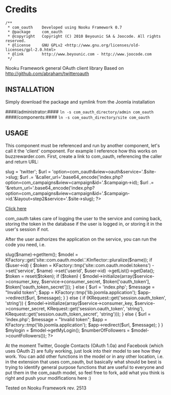 Credits
========
	/**
	 * com_oauth	Developed using Nooku Framework 0.7  
	 * @package		com_oauth
	 * @copyright	Copyright (C) 2010 Beyounic SA & Joocode. All rights reserved.
	 * @license		GNU GPLv2 <http://www.gnu.org/licenses/old-licenses/gpl-2.0.html>
	 * @link        http://www.beyounic.com - http://www.joocode.com
	 */

Nooku Framework general OAuth client library
Based on http://github.com/abraham/twitteroauth

INSTALLATION
------------

Simply download the package and symlink from the Joomla installation

####/administrator:####
	`ln -s com_oauth_directory/admin com_oauth`
####/components:####
	`ln -s com_oauth_directory/site com_oauth`
 
USAGE
-----

This component must be referenced and run by another component, let's call it the 'client' component. For example I reference how this works on buzzrewarder.com.
First, create a link to com_oauth, referencing the caller and return URL:

<?
$site->slug = 'twitter';
$url =  'option=com_oauth&view=oauth&service='.$site->slug;
$url .= '&caller_url='.base64_encode('index.php?option=com_campaigns&view=campaign&id='.$campaign->id);
$url .= '&return_url='.base64_encode('index.php?option=com_campaigns&view=campaign&id='.$campaign->id.'&layout=step2&service='.$site->slug);
?>

<a href="<?=@route($url)?>">Click here</a>

com_oauth takes care of logging the user to the service and coming back, storing the token in the database if the user is logged in, or storing it in the user's session if not.

After the user authorizes the application on the service, you can run the code you need, i.e.

<?
$user = KFactory::get('lib.joomla.user');
$name = KRequest::get('get.service', 'string');
$service = KFactory::get('site::com.oauth.model.sites')->slug($name)->getItem();	
$model = KFactory::get('site::com.oauth.model.'.KInflector::pluralize($name));

if ($user->id)
{
	$token = KFactory::tmp('site::com.oauth.model.tokens')
		->set('service', $name)
		->set('userid', $user->id)
		->getList()->getData();		
	$token = reset($token);

	if ($token)
	{
		$model->initialize(array($service->consumer_key, $service->consumer_secret, $token['oauth_token'], $token['oauth_token_secret']));
	}	
	else 
	{
		$url =  'index.php';												
		$message = "Invalid token";
		$app = KFactory::tmp('lib.joomla.application');
		$app->redirect($url, $message); 		
	}
}
else
{
	if (KRequest::get('session.oauth_token', 'string'))
	{
		$model->initialize(array($service->consumer_key, $service->consumer_secret, KRequest::get('session.oauth_token', 'string'), KRequest::get('session.oauth_token_secret', 'string')));
	}	
	else 
	{
		$url =  'index.php';											
		$message = "Invalid token";
		$app = KFactory::tmp('lib.joomla.application');
		$app->redirect($url, $message);
	}
}

$mylogin = $model->getMyLogin();
$numberOfFollowers = $model->countFollowers());

?>

At the moment Twitter, Google Contacts (OAuth 1.0a) and Facebook (which uses OAuth 2) are fully working, just look into their model to see how they work. You can add other functions in the model or in any other location, i.e. in the extension that uses com_oauth, but basically what should be best is trying to identify general purpose functions that are useful to everyone and put them in the com_oauth model, so feel free to fork, add what you think is right and push your modifications here :)

Tested on Nooku Framework rev. 2513